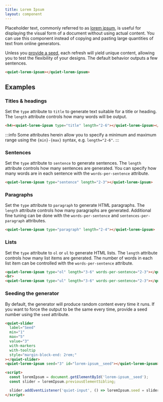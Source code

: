 ```yaml
---
title: Lorem Ipsum
layout: component
---
```


Placeholder text, commonly referred to as [lorem ipsum](https://en.wikipedia.org/wiki/Lorem_ipsum), is useful for displaying the visual form of a document without using actual content. You can use this component instead of copying and pasting large quantities of text from online generators.

Unless you [provide a seed](#seeding-the-generator), each refresh will yield unique content, allowing you to test the flexibility of your designs. The default behavior outputs a few sentences.

```html {.example}
<quiet-lorem-ipsum></quiet-lorem-ipsum>
```

## Examples

### Titles & headings

Set the `type` attribute to `title` to generate text suitable for a title or heading. The `length` attribute controls how many words will be output.

```html {.example}
<h4><quiet-lorem-ipsum type="title" length="2-6"></quiet-lorem-ipsum></h4>
```

:::info
Some attributes herein allow you to specify a minimum and maximum range using the `{min}-{max}` syntax, e.g. `length="2-6"`.
:::

### Sentences

Set the `type` attribute to `sentence` to generate sentences. The `length` attribute controls how many sentences are generated. You can specify how many words are in each sentence with the `words-per-sentence` attribute.

```html {.example}
<quiet-lorem-ipsum type="sentence" length="2-3"></quiet-lorem-ipsum>
```

### Paragraphs

Set the `type` attribute to `paragraph` to generate HTML paragraphs. The `length` attribute controls how many paragraphs are generated. Additional fine tuning can be done with the `words-per-sentence` and `sentences-per-paragraph` attributes.

```html {.example}
<quiet-lorem-ipsum type="paragraph" length="2-4"></quiet-lorem-ipsum>
```

### Lists

Set the `type` attribute to `ol` or `ul` to generate HTML lists. The `length` attribute controls how many list items are generated. The number of words in each list item can be controlled with the `words-per-sentence` attribute.

```html {.example}
<quiet-lorem-ipsum type="ol" length="3-6" words-per-sentence="2-3"></quiet-lorem-ipsum>
<br>
<quiet-lorem-ipsum type="ul" length="3-6" words-per-sentence="2-3"></quiet-lorem-ipsum>
```

### Seeding the generator

By default, the generator will produce random content every time it runs. If you want to force the output to be the same every time, provide a seed number using the `seed` attribute.

```html {.example}
<quiet-slider 
  label="Seed" 
  min="1" 
  max="5"
  value="3" 
  with-markers 
  with-tooltip 
  style="margin-block-end: 2rem;"
></quiet-slider>
<quiet-lorem-ipsum seed="3" id="lorem-ipsum__seed"></quiet-lorem-ipsum>

<script>
  const loremIpsum = document.getElementById('lorem-ipsum__seed');
  const slider = loremIpsum.previousElementSibling;

  slider.addEventListener('quiet-input', () => loremIpsum.seed = slider.value);
</script>
```

<style>
  /* For the demos */
  quiet-lorem-ipsum :last-child {
    margin-block-end: 0;
  }
</style>